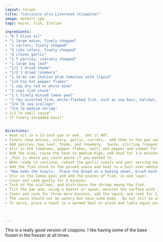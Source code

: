```yaml
--- 
layout: recipe
title: "Cacciucco alla Livornese (Cioppino)"
image: default.jpg
tags: mains, fish, Italian

ingredients:
- "6 T olive oil"
- "1 large onion, finely chopped"
- "2 carrots, finely chopped"
- "3 ribs celery, finely chopped"
- "4 cloves garlic"
- "2 T parsley, coarsely chopped"
- "1 large bay leaf"
- "1/2 t dried thyme"
- "1/2 t dried rosemary"
- "1 14-Oz can Italian plum tomatoes with liquid"
- "1/4 tsp hot pepper flakes"
- "1 cup dry red or white wine"
- "2 cups fish stock"
- "1 t finely minced lemon peel"
- "2 lbs assorted firm, white-fleshed fish, such as sea bass, halibut, pollock, tilefish, and/or ocean perch depending upon region and seasonal availability, cut into 2-inch pieces"
- "3/4 lb sea scallops"
- "3/4 lb medium shrimp"
- 1/2 lb small squid"
- 3T finely shredded basil"


directions:
- Heat oil in a 12-inch pan or wok.  Get it HOT. 
- Finely chop onions, celery, garlic, carrots.  add them to the pan and saute till lightly brown.
- Add parsley, bay leaf, thyme, and rosemary.  Saute, stirring frequently for 3 or so more minutes.
- Stir in the tomatoes, pepper flakes, salt, and pepper and simmer for 10 minutes until reduced a bit.
- Add the wine, raise the heat to medium-high, and heat for 3-4 minutes more.  Remove and discard the bay leaf.  Puree the sauce in a food processor and return to the saute pan.
- _This is where you could pause if you wanted to._
- When ready to continue, reheat the garlic toasts and your serving bowls or plates in a low oven.
- Add the fish stock to the pureed sauce and heat to a boil over medium heat, 5 minutes.  
- "Now make the toasts:  Place the bread on a baking sheet, brush both sides with olive oil, and toast until golden.  While warm, rub both sides with cut clove of garlic. Wrap in aluminum foil for later warming."
- Stir in the lemon peel and add the pieces of fish, in one layer.  
- Cover and cook gently for 5 minutes.  
- Tuck in the scallops, and distribute the shrimp among the fish.  
- Tilt the pan and, using a baster or spoon, moisten the surface with the sauce.  
- Cover and cook for three more minutes, add the squid, and cook for 1-2 minutes more. 
- The sauce should not be watery but have some body.  Do not stir to avoid breaking up the fish.
- To serve, place a toast in a warmed bowl or plate and ladle equal portions of fish, shellfish, and sauce over the toasts.  Sprinkle with the basil and serve hot. 
   
   

---
```

This is a really good version of cioppino.  I like having some of the base frozen in the freezer at all times.
